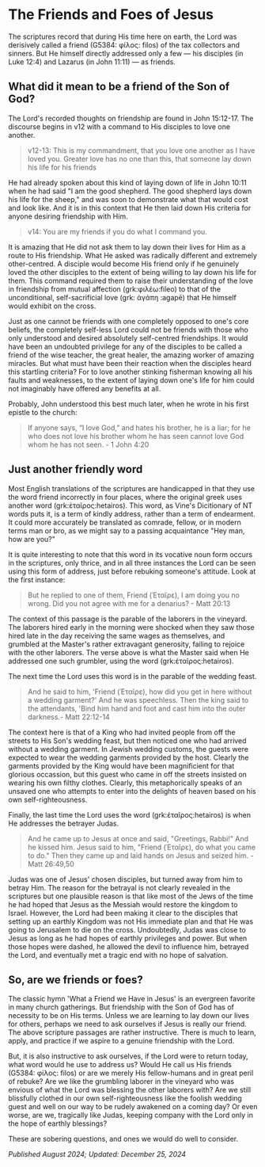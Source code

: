 # The Friends and Foes of Jesus

The scriptures record that during His time here on earth, the Lord was derisively called a friend (G5384: φίλος: filos) of the tax collectors and sinners. But He himself directly addressed only a few — his disciples (in Luke 12:4) and Lazarus (in John 11:11) — as friends.

## What did it mean to be a friend of the Son of God?

The Lord's recorded thoughts on friendship are found in John 15:12-17. The discourse begins in v12 with a command to His disciples to love one another.

> v12-13: This is my commandment, that you love one another as I have loved you. Greater love has no one than this, that someone lay down his life for his friends

He had already spoken about this kind of laying down of life in John 10:11 when he had said "I am the good shepherd. The good shepherd lays down his life for the sheep," and was soon to demonstrate what that would cost and look like. And it is in this context that He then laid down His criteria for anyone desiring friendship with Him.

> v14: You are my friends if you do what I command you.

It is amazing that He did not ask them to lay down their lives for Him as a route to His friendship. What He asked was radically different and extremely other-centred. A disciple would become His friend only if he genuinely loved the other disciples to the extent of being willing to lay down his life for them. This command required them to raise their understanding of the love in friendship from mutual affection (grk:φιλέω:fileo) to that of the unconditional, self-sacrificial love (grk: ἀγάπη :agapē) that He himself would exhibit on the cross. 

Just as one cannot be friends with one completely opposed to one's core beliefs, the completely self-less Lord could not be friends with those who only understood and desired absolutely self-centred friendships. It would have been an undoubted privilege for any of the disciples to be called a friend of the wise teacher, the great healer, the amazing worker of amazing miracles. But what must have been their reaction when the disciples heard this startling criteria? For to love another stinking fisherman knowing all his faults and weaknesses, to the extent of laying down one's life for him could not imaginably have offered any benefits at all.

Probably, John understood this best much later, when he wrote in his first epistle to the church:
> If anyone says, “I love God,” and hates his brother, he is a liar; for he who does not love his brother whom he has seen cannot love God whom he has not seen. - 1 John 4:20

## Just another friendly word

Most English translations of the scriptures are handicapped in that they use the word friend incorrectly in four places, where the original greek uses another word (grk:ἑταῖρος:hetairos). This word, as Vine's Dicitionary of NT words puts it, is a term of kindly address, rather than a term of endearment. It could more accurately be translated as comrade, fellow, or in modern terms man or bro, as we might say to a passing acquaintance "Hey man, how are you?"

It is quite interesting to note that this word in its vocative noun form occurs in the scriptures, only thrice, and in all three instances the Lord can be seen using this form of address, just before rebuking someone's attitude. Look at the first instance:

>   But he replied to one of them, Friend (Ἑταῖρε), I am doing you no wrong. Did you not agree with me for a denarius? - Matt 20:13

The context of this passage is the parable of the laborers in the vineyard. 
The laborers hired early in the morning were shocked when they saw those hired late in the day receiving the same wages as themselves, and grumbled at the Master's rather extravagant generosity, failing to rejoice with the other laborers. The verse above is what the Master said when He addressed one such grumbler, using the word (grk:ἑταῖρος:hetairos).

The next time the Lord uses this word is in the parable of the wedding feast.

> And he said to him, 'Friend (Ἑταῖρε), how did you get in here without a wedding garment?' And he was speechless. Then the king said to the attendants, 'Bind him hand and foot and cast him into the outer darkness.- Matt 22:12-14

The context here is that of a King who had invited people from off the streets to His Son's wedding feast, but then noticed one who had arrived without a wedding garment. In Jewish wedding customs, the guests were expected to wear the wedding garments provided by the host. Clearly the garments provided by the King would have been magnificient for that glorious occassion, but this guest who came in off the streets insisted on wearing his own filthy clothes. Clearly, this metaphorically speaks of an unsaved one who attempts to enter into the delights of heaven based on his own self-righteousness.

Finally, the last time the Lord uses the word (grk:ἑταῖρος:hetairos) is when He addresses the betrayer Judas.

> And he came up to Jesus at once and said, "Greetings, Rabbi!" And he kissed him. Jesus said to him, "Friend (Ἑταῖρε), do what you came to do." Then they came up and laid hands on Jesus and seized him. - Matt 26:49,50

Judas was one of Jesus' chosen disciples, but turned away from him to betray Him. The reason for the betrayal is not clearly revealed in the scriptures but one plausible reason is that like most of the Jews of the time he had hoped that Jesus as the Messiah would restore the kingdom to Israel. However, the Lord had been making it clear to the disciples that setting up an earthly Kingdom was not His immediate plan and that He was going to Jerusalem to die on the cross. Undoubtedly, Judas was close to Jesus as long as he had hopes of earthly privileges and power. But when those hopes were dashed, he allowed the devil to influence him, betrayed the Lord, and eventually met a tragic end with no hope of salvation.

## So, are we friends or foes?

The classic hymn 'What a Friend we Have in Jesus' is an evergreen favorite in many church gatherings. But friendship with the Son of God has of necessity to be on His terms. Unless we are learning to lay down our lives for others, perhaps we need to ask ourselves if Jesus is really our friend. The above scripture passages are rather instructive. There is much to learn, apply, and practice if we aspire to a genuine friendship with the Lord.

But, it is also instructive to ask ourselves, if the Lord were to return today, what word would he use to address us? Would He call us His friends (G5384: φίλος: filos) or are we merely His fellow-humans and in great peril of rebuke? Are we like the grumbling laborer in the vineyard who was envious of what the Lord was blessing the other laborers with? Are we still blissfully clothed in our own self-righteousness like the foolish wedding guest and well on our way to be rudely awakened on a coming day? Or even worse, are we, tragically like Judas, keeping company with the Lord only in the hope of earthly blessings?

These are sobering questions, and ones we would do well to consider. 


*Published August 2024; Updated: December 25, 2024*
